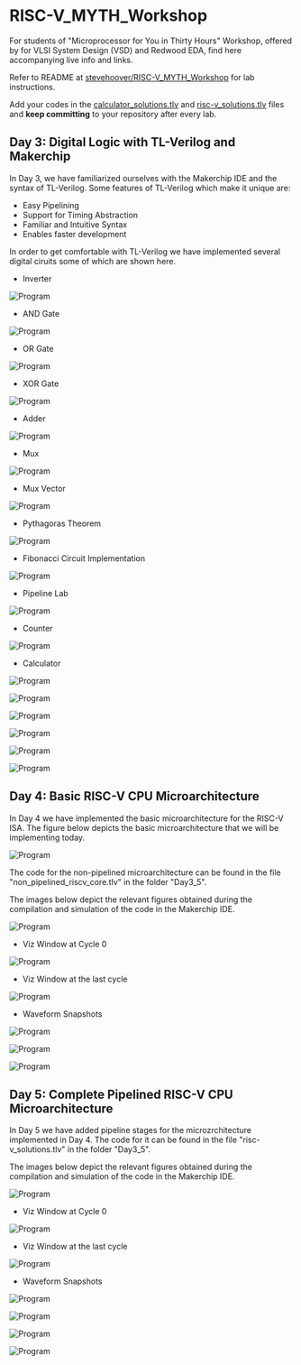 # RISC-V_MYTH_Workshop

For students of "Microprocessor for You in Thirty Hours" Workshop, offered by for VLSI System Design (VSD) and Redwood EDA, find here accompanying live info and links.

Refer to README at [stevehoover/RISC-V_MYTH_Workshop](https://github.com/stevehoover/RISC-V_MYTH_Workshop) for lab instructions.

Add your codes in the [calculator_solutions.tlv](calculator_solutions.tlv) and [risc-v_solutions.tlv](risc-v_solutions.tlv) files and **keep committing** to your repository after every lab.

## Day 3: Digital Logic with TL-Verilog and Makerchip
In Day 3, we have familiarized ourselves with the Makerchip IDE and the syntax of TL-Verilog. Some features of TL-Verilog which make it unique are:

* Easy Pipelining
* Support for Timing Abstraction
* Familiar and Intuitive Syntax
* Enables faster development


In order to get comfortable with TL-Verilog we have implemented several digital ciruits some of which are shown here.

* Inverter

![Program](../Images/inverter_example.png)

* AND Gate

![Program](../Images/and_gate.png)

* OR Gate

![Program](../Images/or_gate.png)

* XOR Gate

![Program](../Images/xor_gate.png)

* Adder

![Program](../Images/adder_example.png)

* Mux

![Program](../Images/mux_example.png)

* Mux Vector

![Program](../Images/mux_vector_example.png)

* Pythagoras Theorem

![Program](../Images/pythagorean_example.png)

* Fibonacci Circuit Implementation

![Program](../Images/fibonacci_ciocuit_implementation.png)

* Pipeline Lab

![Program](../Images/lab_pipeline_example.png)

* Counter

![Program](../Images/counter_results.png)

* Calculator

![Program](../Images/calculator_output.png)

![Program](../Images/pipeline_counter_and_calculator.png)

![Program](../Images/final_calculator_diagram.png)

![Program](../Images/calculator_final_viz_window.png)

![Program](../Images/calculator_final_waveform1.png)

![Program](../Images/calculator_final_waveform2.png)

## Day 4: Basic RISC-V CPU Microarchitecture
In Day 4 we have implemented the basic microarchitecture for the RISC-V ISA. The figure below depicts the basic microarchitecture that we will be implementing today.

![Program](../Images/basic_microarchitecture.png)

The code for the non-pipelined microarchitecture can be found in the file "non_pipelined_riscv_core.tlv" in the folder "Day3_5".

The images below depict the relevant figures obtained during the compilation and simulation of the code in the Makerchip IDE.

![Program](../Images/diagram_not_pipelined.png)

* Viz Window at Cycle 0

![Program](../Images/viz_initial.png)

* Viz Window at the last cycle

![Program](../Images/viz_final.png)

* Waveform Snapshots

![Program](../Images/waveform_not_pipelined1.png)

![Program](../Images/waveform_not_pipelined2.png)

![Program](../Images/waveform_not_pipelined3.png)


## Day 5: Complete Pipelined RISC-V CPU Microarchitecture
In Day 5 we have added pipeline stages for the microzrchitecture implemented in Day 4. The code for it can be found in the file "risc-v_solutions.tlv" in the folder "Day3_5".

The images below depict the relevant figures obtained during the compilation and simulation of the code in the Makerchip IDE.

![Program](../Images/pipelined_cpu_diagram.png)

* Viz Window at Cycle 0

![Program](../Images/viz_pipelined_initial.png)

* Viz Window at the last cycle

![Program](../Images/viz_pipelined_final.png)

* Waveform Snapshots

![Program](../Images/waveform_pipelined1.png)

![Program](../Images/waveform_pipelined2.png)

![Program](../Images/waveform_pipelined3.png)

![Program](../Images/waveform_pipelined_4.png)
